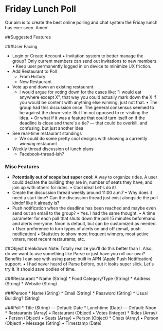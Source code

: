 Friday Lunch Poll
=========

Our aim is to create the best online polling and chat system the Friday lunch has ever seen. Amen!

##Suggested Features

###User Facing
* Login or Create Account
	• Invitation system to better manage the group? Only current members can send out invitations to new members.
	• Keep user permanently logged in on device to minimize UX friction.
* Add Restaurant to Poll
	* From History
	* New Restaurant
* Vote up and down an existing restaurant
	* I would argue for voting down for the cases like: "I would eat anywhere except X", that way you could actually mark down the X if you would be content with anything else winning, just not that.
	• The group had this discussion once. The general consensus seemed to be against the down-vote. But I'm not opposed to re-visiting the idea.
		• Or what if it was a feature that could turn itself on if the deadline is close and there's a tie? — that could be overkill, and confusing, but just another idea
* See real-time restaurant standings
	* We could do some pretty cool designs with showing a currently *winning* restaurant 
* Weekly thread discussion of lunch plans
	* Facebook-thread-ish?

### Misc Features
* **Potentially out of scope but super cool**: A way to organize rides. A user could declare the building they are in, number of seats they have, and join up with others for rides.
	• Cool idea! Let's do it!
* Create the discussion thread weekly around 11:00 a.m.?
	• Why does it need a start time? Can the discussion thread just exist alongside the poll kindof like it already is?
* Push notification when the deadline has been reached and maybe even send out an email to the group?
	• Yes. I had the same thought.
	• A time parameter for each poll that shuts down the poll 15 minutes beforehand and alerts everyone. Noon is default, but can be customized as needed.
	• User preference to turn types of alerts on and off (email, push notification)
• Statistics to show most frequent winners, most active voters, most recent restaurants, etc.


##Object breakdown
Note: Totally realize you'll do this better than I. Also, do we want to use something like Parse or just have you roll our own? Benefits I can see with using parse: built in APN (Apple Push Notification) support.
	• I had never heard of Parse before, but it looks super slick. Let's try it. It should save oodles of time.

###Restaurant
	* Name (String)
	* Food Category/Type (String)
	* Address (String)
	* Website (String)

###Person
	* Name (String)
	* Email (String)
	* Password (String)
	* Usual Building? (String)
	
###Poll
	* Title (String) — Default: Date
	* Lunchtime (Date) — Default: Noon
	* Restaurants (Array)
		• Restaurant (Object)
		• Votes (Integer)
	* Rides (Array)
		• Person (Object)
		• Seats (Array)
			• Person (Object)
	* Chats (Array)
		• Person (Object)
		• Message (String)
		• Timestamp (Date)
	